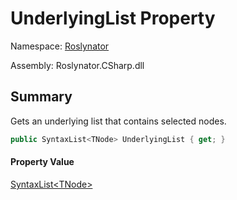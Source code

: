 # UnderlyingList Property

Namespace: [Roslynator](../../README.md)

Assembly: Roslynator\.CSharp\.dll

## Summary

Gets an underlying list that contains selected nodes\.

```csharp
public SyntaxList<TNode> UnderlyingList { get; }
```

#### Property Value

[SyntaxList\<TNode>](https://docs.microsoft.com/en-us/dotnet/api/microsoft.codeanalysis.syntaxlist-1)


